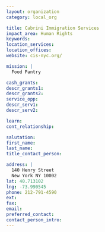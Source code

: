 ```yaml
---
layout: organization
category: local_org

title: Cabrini Immigration Services
impact_area: Human Rights
keywords: 
location_services: 
location_offices: 
website: cis-nyc.org/‎

mission: |
  Food Pantry

cash_grants: 
descr_grants1: 
descr_grants2: 
service_opp: 
descr_serv1: 
descr_serv2: 

learn: 
cont_relationship: 

salutation: 
first_name: 
last_name: 
title_contact_person: 

address: |
  140 Henry Street  
  New York NY 10002
lat: 40.713102
lng: -73.990545
phone: 212-791-4590
ext: 
fax: 
email: 
preferred_contact: 
contact_person_intro: 
---
```

